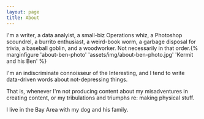 ```yaml
---
layout: page
title: About
---
```


I'm a writer, a data analyist, a small-biz Operations whiz, a Photoshop scoundrel, a burrito enthusiast, a weird-book worm, a garbage disposal for trivia, a baseball goblin, and a woodworker. Not necessarily in that order.{% marginfigure 'about-ben-photo' 'assets/img/about-ben-photo.jpg' 'Kermit and his Ben'  %}


I'm an indiscriminate connoisseur of the Interesting, and I tend to write data-driven words about not-depressing things.

That is, whenever I'm not producing content about my misadventures in creating content, or my tribulations and triumphs re: making physical stuff.

I live in the Bay Area with my dog and his family.

<!-- The *Tufte-Jekyll* theme is a natural extension of the work done by [Edward Tufte](https://github.com/edwardtufte/tufte-css) and his collaborators on Github who created a CSS file that allows web writers to use the same simple and elegant style employed in his published materials.

To incorporate these styles into a Jekyll theme, I have made some very slight modifications that attempt to maintain the feel of the CSS styles in his Github repo.

Note that this is a full-width layout. This was accomplished by including ```layout: full-width``` in the YAML front matter for this page. Keep in mind that all the Tufte-Jekyll sidenote and marginnote goodness will not work on full-width layouts!

You can find the source code for Jekyll at [github.com/jekyll/jekyll](https://github.com/jekyll/jekyll). -->
